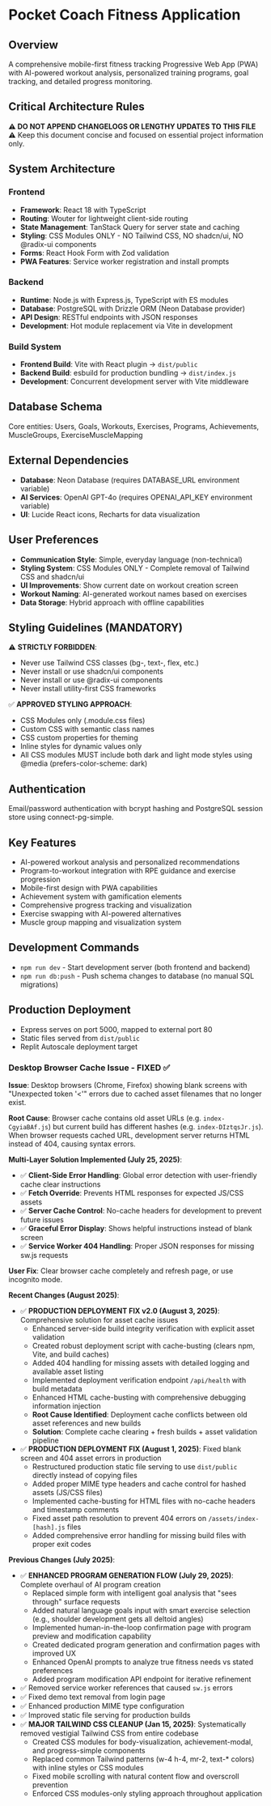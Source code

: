# Pocket Coach Fitness Application

## Overview
A comprehensive mobile-first fitness tracking Progressive Web App (PWA) with AI-powered workout analysis, personalized training programs, goal tracking, and detailed progress monitoring.

## Critical Architecture Rules
**⚠️ DO NOT APPEND CHANGELOGS OR LENGTHY UPDATES TO THIS FILE ⚠️**
Keep this document concise and focused on essential project information only.

## System Architecture

### Frontend
- **Framework**: React 18 with TypeScript
- **Routing**: Wouter for lightweight client-side routing
- **State Management**: TanStack Query for server state and caching
- **Styling**: CSS Modules ONLY - NO Tailwind CSS, NO shadcn/ui, NO @radix-ui components
- **Forms**: React Hook Form with Zod validation
- **PWA Features**: Service worker registration and install prompts

### Backend
- **Runtime**: Node.js with Express.js, TypeScript with ES modules
- **Database**: PostgreSQL with Drizzle ORM (Neon Database provider)
- **API Design**: RESTful endpoints with JSON responses
- **Development**: Hot module replacement via Vite in development

### Build System
- **Frontend Build**: Vite with React plugin → `dist/public`
- **Backend Build**: esbuild for production bundling → `dist/index.js`
- **Development**: Concurrent development server with Vite middleware

## Database Schema
Core entities: Users, Goals, Workouts, Exercises, Programs, Achievements, MuscleGroups, ExerciseMuscleMapping

## External Dependencies
- **Database**: Neon Database (requires DATABASE_URL environment variable)
- **AI Services**: OpenAI GPT-4o (requires OPENAI_API_KEY environment variable)
- **UI**: Lucide React icons, Recharts for data visualization

## User Preferences
- **Communication Style**: Simple, everyday language (non-technical)
- **Styling System**: CSS Modules ONLY - Complete removal of Tailwind CSS and shadcn/ui
- **UI Improvements**: Show current date on workout creation screen
- **Workout Naming**: AI-generated workout names based on exercises
- **Data Storage**: Hybrid approach with offline capabilities

## Styling Guidelines (MANDATORY)
⚠️ **STRICTLY FORBIDDEN**: 
- Never use Tailwind CSS classes (bg-, text-, flex, etc.)
- Never install or use shadcn/ui components
- Never install or use @radix-ui components
- Never install utility-first CSS frameworks

✅ **APPROVED STYLING APPROACH**:
- CSS Modules only (.module.css files)
- Custom CSS with semantic class names
- CSS custom properties for theming
- Inline styles for dynamic values only
- All CSS modules MUST include both dark and light mode styles using @media (prefers-color-scheme: dark)

## Authentication
Email/password authentication with bcrypt hashing and PostgreSQL session store using connect-pg-simple.

## Key Features
- AI-powered workout analysis and personalized recommendations
- Program-to-workout integration with RPE guidance and exercise progression
- Mobile-first design with PWA capabilities
- Achievement system with gamification elements
- Comprehensive progress tracking and visualization
- Exercise swapping with AI-powered alternatives
- Muscle group mapping and visualization system

## Development Commands
- `npm run dev` - Start development server (both frontend and backend)
- `npm run db:push` - Push schema changes to database (no manual SQL migrations)

## Production Deployment
- Express serves on port 5000, mapped to external port 80
- Static files served from `dist/public`
- Replit Autoscale deployment target

### Desktop Browser Cache Issue - FIXED ✅
**Issue**: Desktop browsers (Chrome, Firefox) showing blank screens with "Unexpected token '<'" errors due to cached asset filenames that no longer exist.

**Root Cause**: Browser cache contains old asset URLs (e.g. `index-CgyiaBAf.js`) but current build has different hashes (e.g. `index-DIztqsJr.js`). When browser requests cached URL, development server returns HTML instead of 404, causing syntax errors.

**Multi-Layer Solution Implemented (July 25, 2025)**:
- ✅ **Client-Side Error Handling**: Global error detection with user-friendly cache clear instructions
- ✅ **Fetch Override**: Prevents HTML responses for expected JS/CSS assets  
- ✅ **Server Cache Control**: No-cache headers for development to prevent future issues
- ✅ **Graceful Error Display**: Shows helpful instructions instead of blank screen
- ✅ **Service Worker 404 Handling**: Proper JSON responses for missing sw.js requests

**User Fix**: Clear browser cache completely and refresh page, or use incognito mode.

**Recent Changes (August 2025)**:
- ✅ **PRODUCTION DEPLOYMENT FIX v2.0 (August 3, 2025)**: Comprehensive solution for asset cache issues
  - Enhanced server-side build integrity verification with explicit asset validation
  - Created robust deployment script with cache-busting (clears npm, Vite, and build caches)
  - Added 404 handling for missing assets with detailed logging and available asset listing
  - Implemented deployment verification endpoint `/api/health` with build metadata
  - Enhanced HTML cache-busting with comprehensive debugging information injection
  - **Root Cause Identified**: Deployment cache conflicts between old asset references and new builds
  - **Solution**: Complete cache clearing + fresh builds + asset validation pipeline
- ✅ **PRODUCTION DEPLOYMENT FIX (August 1, 2025)**: Fixed blank screen and 404 asset errors in production
  - Restructured production static file serving to use `dist/public` directly instead of copying files
  - Added proper MIME type headers and cache control for hashed assets (JS/CSS files)  
  - Implemented cache-busting for HTML files with no-cache headers and timestamp comments
  - Fixed asset path resolution to prevent 404 errors on `/assets/index-[hash].js` files
  - Added comprehensive error handling for missing build files with proper exit codes

**Previous Changes (July 2025)**:
- ✅ **ENHANCED PROGRAM GENERATION FLOW (July 29, 2025)**: Complete overhaul of AI program creation
  - Replaced simple form with intelligent goal analysis that "sees through" surface requests  
  - Added natural language goals input with smart exercise selection (e.g., shoulder development gets all deltoid angles)
  - Implemented human-in-the-loop confirmation page with program preview and modification capability
  - Created dedicated program generation and confirmation pages with improved UX
  - Enhanced OpenAI prompts to analyze true fitness needs vs stated preferences
  - Added program modification API endpoint for iterative refinement
- ✅ Removed service worker references that caused `sw.js` errors
- ✅ Fixed demo text removal from login page  
- ✅ Enhanced production MIME type configuration
- ✅ Improved static file serving for production builds
- ✅ **MAJOR TAILWIND CSS CLEANUP (Jan 15, 2025)**: Systematically removed vestigial Tailwind CSS from entire codebase
  - Created CSS modules for body-visualization, achievement-modal, and progress-simple components
  - Replaced common Tailwind patterns (w-4 h-4, mr-2, text-* colors) with inline styles or CSS modules
  - Fixed mobile scrolling with natural content flow and overscroll prevention
  - Enforced CSS modules-only styling approach throughout application